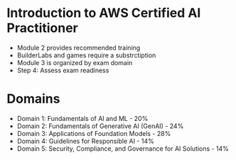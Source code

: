 # Introduction to AWS Certified AI Practitioner

- Module 2 provides recommended training
- BuilderLabs and games require a substrctiption
- Module 3 is organized by exam domain
- Step 4: Assess exam readiness

# Domains

- Domain 1: Fundamentals of AI and ML - 20%
- Domain 2: Fundamentals of Generative AI (GenAI) - 24%
- Domain 3: Applications of Foundation Models - 28%
- Domain 4: Guidelines for Responsible AI - 14%
- Domain 5: Security, Compliance, and Governance for AI Solutions - 14%
